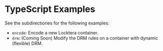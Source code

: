 # TypeScript Examples

See the subdirectiories for the following examples:

- `encode`: Encode a new Locktera container.
- `drm`: (Coming Soon) Modify the DRM rules on a container with dynamic (flexible) DRM.
